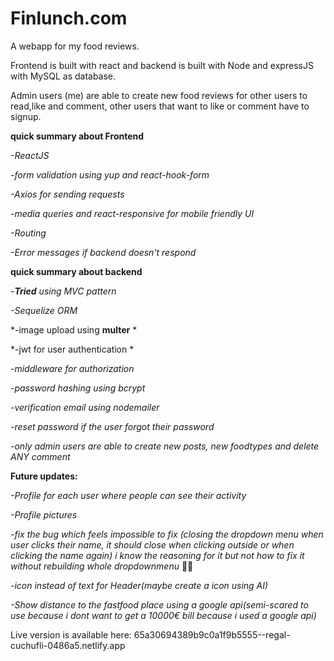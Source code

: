 # Finlunch.com

A webapp for my food reviews.

Frontend is built with react and backend is built with Node and expressJS with MySQL as database.

Admin users (me) are able to create new food reviews for other users to read,like and comment, other users that want to like or comment have to signup.

**quick summary about Frontend**

*-ReactJS*

*-form validation using yup and react-hook-form*

*-Axios for sending requests*

*-media queries and react-responsive for mobile friendly UI*

*-Routing*

*-Error messages if backend doesn't respond*


**quick summary about backend**

*-**Tried** using MVC pattern*

*-Sequelize ORM*

*-image upload using **multer** *

*-jwt for user authentication *

*-middleware for authorization*

*-password hashing using bcrypt*

*-verification email using nodemailer*

*-reset password if the user forgot their password*

*-only admin users are able to create new posts, new foodtypes and delete ANY comment*



**Future updates:**

*-Profile for each user where people can see their activity*

*-Profile pictures*

*-fix the bug which feels impossible to fix (closing the dropdown menu when user clicks their name, it should close when clicking outside or when clicking the name again) i know the reasoning for it but not how to fix it without rebuilding whole dropdownmenu* 🤷‍♂️

*-icon instead of text for Header(maybe create a icon using AI)*

*-Show distance to the fastfood place using a google api(semi-scared to use because i dont want to get a 10000€ bill because i used a google api)*

Live version is available here: 65a30694389b9c0a1f9b5555--regal-cuchufli-0486a5.netlify.app


